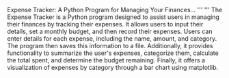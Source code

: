 Expense Tracker: A Python Program for Managing Your Finances...
'''
'''
The Expense Tracker is a Python program designed to assist users in managing their finances by tracking their expenses. 
It allows users to input their details, set a monthly budget, and then record their expenses. Users can enter details for each expense, including the name, amount, and category. The program then saves this information to a file. Additionally, it provides functionality to summarize the user's expenses, categorize them, calculate the total spent, and determine the budget remaining. Finally, it offers a visualization of expenses by category through a bar chart using matplotlib.
